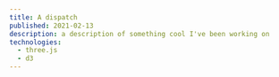 ```yaml
---
title: A dispatch
published: 2021-02-13
description: a description of something cool I've been working on
technologies:
  - three.js
  - d3
---
```

